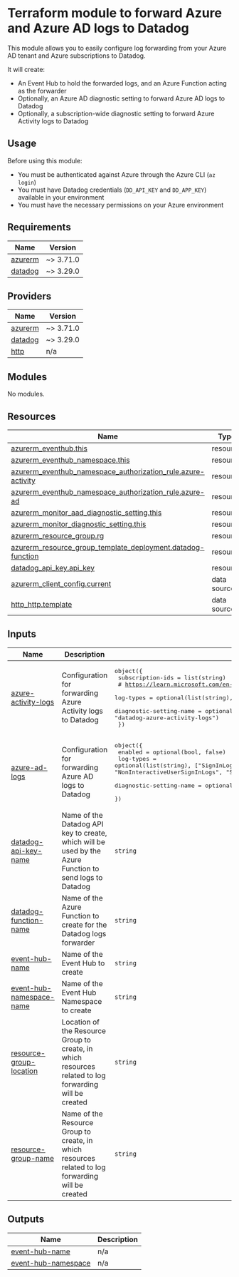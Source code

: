 # Terraform module to forward Azure and Azure AD logs to Datadog

This module allows you to easily configure log forwarding from your Azure AD tenant and Azure subscriptions to Datadog.

It will create:
- An Event Hub to hold the forwarded logs, and an Azure Function acting as the forwarder
- Optionally, an Azure AD diagnostic setting to forward Azure AD logs to Datadog
- Optionally, a subscription-wide diagnostic setting to forward Azure Activity logs to Datadog

## Usage

Before using this module:

- You must be authenticated against Azure through the Azure CLI (`az login`)
- You must have Datadog credentials (`DD_API_KEY` and `DD_APP_KEY`) available in your environment
- You must have the necessary permissions on your Azure environment

<!-- BEGIN_TF_DOCS -->
## Requirements

| Name | Version |
|------|---------|
| <a name="requirement_azurerm"></a> [azurerm](#requirement\_azurerm) | ~> 3.71.0 |
| <a name="requirement_datadog"></a> [datadog](#requirement\_datadog) | ~> 3.29.0 |

## Providers

| Name | Version |
|------|---------|
| <a name="provider_azurerm"></a> [azurerm](#provider\_azurerm) | ~> 3.71.0 |
| <a name="provider_datadog"></a> [datadog](#provider\_datadog) | ~> 3.29.0 |
| <a name="provider_http"></a> [http](#provider\_http) | n/a |

## Modules

No modules.

## Resources

| Name | Type |
|------|------|
| [azurerm_eventhub.this](https://registry.terraform.io/providers/hashicorp/azurerm/latest/docs/resources/eventhub) | resource |
| [azurerm_eventhub_namespace.this](https://registry.terraform.io/providers/hashicorp/azurerm/latest/docs/resources/eventhub_namespace) | resource |
| [azurerm_eventhub_namespace_authorization_rule.azure-activity](https://registry.terraform.io/providers/hashicorp/azurerm/latest/docs/resources/eventhub_namespace_authorization_rule) | resource |
| [azurerm_eventhub_namespace_authorization_rule.azure-ad](https://registry.terraform.io/providers/hashicorp/azurerm/latest/docs/resources/eventhub_namespace_authorization_rule) | resource |
| [azurerm_monitor_aad_diagnostic_setting.this](https://registry.terraform.io/providers/hashicorp/azurerm/latest/docs/resources/monitor_aad_diagnostic_setting) | resource |
| [azurerm_monitor_diagnostic_setting.this](https://registry.terraform.io/providers/hashicorp/azurerm/latest/docs/resources/monitor_diagnostic_setting) | resource |
| [azurerm_resource_group.rg](https://registry.terraform.io/providers/hashicorp/azurerm/latest/docs/resources/resource_group) | resource |
| [azurerm_resource_group_template_deployment.datadog-function](https://registry.terraform.io/providers/hashicorp/azurerm/latest/docs/resources/resource_group_template_deployment) | resource |
| [datadog_api_key.api_key](https://registry.terraform.io/providers/DataDog/datadog/latest/docs/resources/api_key) | resource |
| [azurerm_client_config.current](https://registry.terraform.io/providers/hashicorp/azurerm/latest/docs/data-sources/client_config) | data source |
| [http_http.template](https://registry.terraform.io/providers/hashicorp/http/latest/docs/data-sources/http) | data source |

## Inputs

| Name | Description | Type | Default | Required |
|------|-------------|------|---------|:--------:|
| <a name="input_azure-activity-logs"></a> [azure-activity-logs](#input\_azure-activity-logs) | Configuration for forwarding Azure Activity logs to Datadog | <pre>object({<br>    subscription-ids = list(string)<br>    # https://learn.microsoft.com/en-us/azure/azure-monitor/essentials/activity-log-schema?WT.mc_id=Portal-Microsoft_Azure_Monitoring#categories<br>    log-types               = optional(list(string), ["Administrative"])<br>    diagnostic-setting-name = optional(string, "datadog-azure-activity-logs")<br>  })</pre> | n/a | yes |
| <a name="input_azure-ad-logs"></a> [azure-ad-logs](#input\_azure-ad-logs) | Configuration for forwarding Azure AD logs to Datadog | <pre>object({<br>    enabled                 = optional(bool, false)<br>    log-types               = optional(list(string), ["SignInLogs", "AuditLogs", "NonInteractiveUserSignInLogs", "ServicePrincipalSignInLogs"])<br>    diagnostic-setting-name = optional(string, "datadog-azure-ad-logs")<br>  })</pre> | n/a | yes |
| <a name="input_datadog-api-key-name"></a> [datadog-api-key-name](#input\_datadog-api-key-name) | Name of the Datadog API key to create, which will be used by the Azure Function to send logs to Datadog | `string` | `"azure-inttegration"` | no |
| <a name="input_datadog-function-name"></a> [datadog-function-name](#input\_datadog-function-name) | Name of the Azure Function to create for the Datadog logs forwarder | `string` | `"datadog-logs-forwarder"` | no |
| <a name="input_event-hub-name"></a> [event-hub-name](#input\_event-hub-name) | Name of the Event Hub to create | `string` | `"azure-logs-to-datadog"` | no |
| <a name="input_event-hub-namespace-name"></a> [event-hub-namespace-name](#input\_event-hub-namespace-name) | Name of the Event Hub Namespace to create | `string` | `"datadog-integration"` | no |
| <a name="input_resource-group-location"></a> [resource-group-location](#input\_resource-group-location) | Location of the Resource Group to create, in which resources related to log forwarding will be created | `string` | `"west europe"` | no |
| <a name="input_resource-group-name"></a> [resource-group-name](#input\_resource-group-name) | Name of the Resource Group to create, in which resources related to log forwarding will be created | `string` | `"datadog-integration"` | no |

## Outputs

| Name | Description |
|------|-------------|
| <a name="output_event-hub-name"></a> [event-hub-name](#output\_event-hub-name) | n/a |
| <a name="output_event-hub-namespace"></a> [event-hub-namespace](#output\_event-hub-namespace) | n/a |
<!-- END_TF_DOCS -->